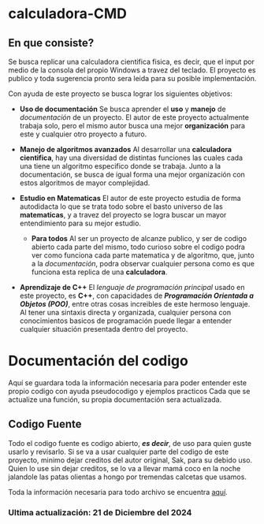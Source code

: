# calculadora-CMD
## En que consiste?
Se busca replicar una calculadora cientifica fisica, es decir, que el input por medio de la consola del propio Windows a travez del teclado.
El proyecto es publico y toda sugerencia pronto sera leida para su posible implementación.

Con ayuda de este proyecto se busca lograr los siguientes objetivos:
- **Uso de documentación**
    Se busca aprender el **uso** y **manejo** de _documentación_ de un proyecto. El autor de este proyecto actualmente trabaja solo, pero el mismo autor busca una mejor **organización** para este y cualquier otro proyecto a futuro.

- **Manejo de algoritmos avanzados**
    Al desarrollar una **calculadora cientifica**, hay una diversidad de distintas funciones las cuales cada una tiene un algoritmo especifico donde se trabaja. Junto a la documentación, se busca de igual forma una mejor organización con estos algoritmos de mayor complejidad.

- **Estudio en Matematicas**
    El autor de este proyecto estudia de forma autodidacta lo que se trata todo sobre el basto universo de las **matematicas**, y a travez del proyecto se logra buscar un mayor entendimiento para su mejor estudio.

    - **Para todos**
    Al ser un proyecto de alcanze publico, y ser de codigo abierto cada parte del mismo, todo curioso sobre el codigo podra ver como funciona cada parte matematica y de algoritmo, que, junto a la _documentación_, podra observar cualquier persona como es que funciona esta replica de una **calculadora**.

- **Aprendizaje de C++**
    El _lenguaje de programación principal_ usado en este proyecto, es **C++**, con capacidades de **_Programación Orientada a Objetos (POO)_**, entre otras cosas increibles de este hermoso lenguaje. Al tener una sintaxis directa y organizada, cualquier persona con conocimientos basicos de programación puede llegar a entender cualquier situación presentada dentro del proyecto.


# Documentación del codigo
Aquí se guardara toda la información necesaria para poder entender este propio codigo con ayuda pseudocodigo y ejemplos practicos
Cada que se actualize una función, su propia documentación sera actualizada.

## Codigo Fuente
Todo el codigo fuente es codigo abierto, **_es decir_**, de uso para quien guste usarlo y revisarlo. Si se va a usar cualquier parte del codigo de este proyecto, minimo dejar creditos del autor original, Sak, para su debido uso. Quien lo use sin dejar creditos, se lo va a llevar mamá coco en la noche jalandole las patas olientas a hongo por tremendas calcetas que usamos.

Toda la información necesaria para todo archivo se encuentra [aquí]().


### Ultima actualización: 21 de Diciembre del 2024